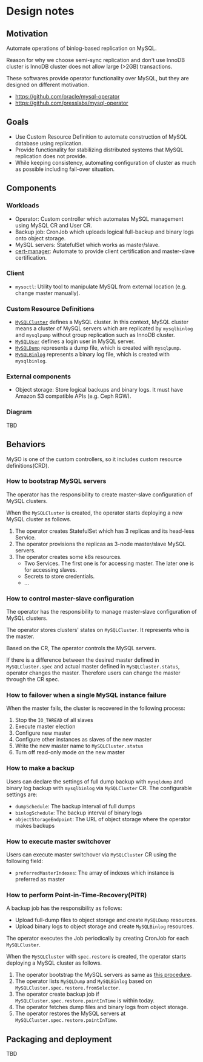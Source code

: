 Design notes
============

Motivation
----------

Automate operations of binlog-based replication on MySQL.

Reason for why we choose semi-sync replication and don't use InnoDB cluster is InnoDB cluster does not allow large (>2GB) transactions.

These softwares provide operator functionality over MySQL, but they are designed on different motivation.
- https://github.com/oracle/mysql-operator
- https://github.com/presslabs/mysql-operator

Goals
-----

- Use Custom Resource Definition to automate construction of MySQL database using replication.
- Provide functionality for stabilizing distributed systems that MySQL replication does not provide.
- While keeping consistency, automating configuration of cluster as much as possible including fail-over situation.

Components
----------

### Workloads

- Operator: Custom controller which automates MySQL management using MySQL CR and User CR.
- Backup job: CronJob which uploads logical full-backup and binary logs onto object storage.
- MySQL servers: StatefulSet which works as master/slave.
- [cert-manager](https://cert-manager.io/): Automate to provide client certification and master-slave certification.

### Client

- `mysoctl`: Utility tool to manipulate MySQL from external location (e.g. change master manually).

### Custom Resource Definitions

- [`MySQLCluster`](crd_mysql_cluster.md) defines a MySQL cluster.
  In this context, MySQL cluster means a cluster of MySQL servers which are replicated by `mysqlbinlog` and `mysqlpump` without group replication such as InnoDB cluster.
- [`MySQLUser`](crd_mysql_user.md) defines a login user in MySQL server.
- [`MySQLDump`](crd_mysql_dump.md) represents a dump file, which is created with `mysqlpump`.
- [`MySQLBinlog`](crd_mysql_binlog.md) represents a binary log file, which is created with `mysqlbinlog`.

### External components

- Object storage: Store logical backups and binary logs. It must have Amazon S3 compatible APIs (e.g. Ceph RGW).

### Diagram

TBD

Behaviors
---------

MySO is one of the custom controllers, so it includes custom resource definitions(CRD).

### How to bootstrap MySQL servers

The operator has the responsibility to create master-slave configuration of MySQL clusters.

When the `MySQLCluster` is created, the operator starts deploying a new MySQL cluster as follows.

1. The operator creates StatefulSet which has 3 replicas and its head-less Service.
1. The operator provisions the replicas as 3-node master/slave MySQL servers.
1. The operator creates some k8s resources.
    - Two Services. The first one is for accessing master. The later one is for accessing slaves.
    - Secrets to store credentials.
    - ...

### How to control master-slave configuration

The operator has the responsibility to manage master-slave configuration of MySQL clusters.

The operator stores clusters' states on `MySQLCluster`.
It represents who is the master.

Based on the CR, The operator controls the MySQL servers.

If there is a difference between the desired master defined in `MySQLCluster.spec` and actual master defined in `MySQLCluster.status`,
operator changes the master.
Therefore users can change the master through the CR spec.

### How to failover when a single MySQL instance failure

When the master fails, the cluster is recovered in the following process:
1. Stop the `IO_THREAD` of all slaves
2. Execute master election
3. Configure new master
4. Configure other instances as slaves of the new master
5. Write the new master name to `MySQLCluster.status`
6. Turn off read-only mode on the new master

### How to make a backup

Users can declare the settings of full dump backup with `mysqldump` and binary log backup with `mysqlbinlog` via `MySQLCluster` CR. The configurable settings are:
- `dumpSchedule`: The backup interval of full dumps
- `binlogSchedule`: The backup interval of binary logs
- `objectStorageEndpoint`: The URL of object storage where the operator makes backups

### How to execute master switchover

Users can execute master switchover via `MySQLCluster` CR using the following field:
- `preferredMasterIndexes`: The array of indexes which instance is preferred as master

### How to perform Point-in-Time-Recovery(PiTR)

A backup job has the responsibility as follows:

- Upload full-dump files to object storage and create `MySQLDump` resources.
- Upload binary logs to object storage and create `MySQLBinlog` resources.

The operator executes the Job periodically by creating CronJob for each `MySQLCluster`.

When the `MySQLCluster` with `spec.restore` is created, the operator starts deploying a MySQL cluster as follows.

1. The operator bootstrap the MySQL servers as same as [this procedure](#How-to-deploy-MySQL-servers).
1. The operator lists `MySQLDump` and `MySQLBinlog` based on `MySQLCluster.spec.restore.fromSelector`.
1. The operator create backup job if `MySQLCluster.spec.restore.pointInTime` is within today.
1. The operator fetches dump files and binary logs from object storage.
1. The operator restores the MySQL servers at `MySQLCluster.spec.restore.pointInTime`.

Packaging and deployment
------------------------

TBD
